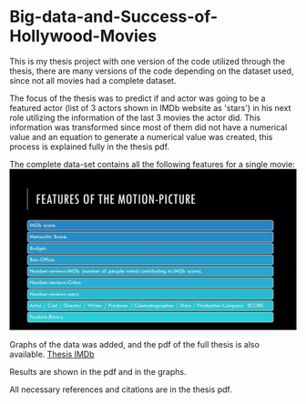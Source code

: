# Big-data-and-Success-of-Hollywood-Movies

This is my thesis project with one version of the code utilized through the thesis, there are many versions of the code depending on the dataset used, since not all movies had a complete dataset. 

 The focus of the thesis was to predict if and actor was going to be a featured actor (list of 3 actors shown in IMDb website as 'stars') in his next role utilizing the information of the last 3 movies the actor did. This information was transformed since most of them did not have a numerical value and an equation to generate a numerical value was created, this process is explained fully in the thesis pdf. 

The complete data-set contains all the following features for a single movie:
![Features of movie](/Thesis_IMDb_presentacion_defensa_2/Slide6.JPG)

Graphs of the data was added, and the pdf of the full thesis is also available.
[Thesis IMDb](https://github.com/rabbitindamoon/Big-data-and-Success-of-Hollywood-Movies/blob/main/Thesis_imdb.pdf)

Results are shown in the pdf and in the graphs.

All necessary  references and citations are in the thesis pdf.
